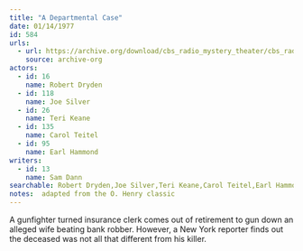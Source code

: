 ```yaml
---
title: "A Departmental Case"
date: 01/14/1977
id: 584
urls: 
  - url: https://archive.org/download/cbs_radio_mystery_theater/cbs_radio_mystery_theater-0551-0600.zip/cbs_radio_mystery_theater-0551-0600%2Fcbsrmt_0584_a_departmental_case.mp3
    source: archive-org
actors:  
  - id: 16
    name: Robert Dryden  
  - id: 118
    name: Joe Silver  
  - id: 26
    name: Teri Keane  
  - id: 135
    name: Carol Teitel  
  - id: 95
    name: Earl Hammond
writers:  
  - id: 13
    name: Sam Dann
searchable: Robert Dryden,Joe Silver,Teri Keane,Carol Teitel,Earl Hammond Sam Dann
notes:  adapted from the O. Henry classic
---
```

A gunfighter turned insurance clerk comes out of retirement to gun down an alleged wife beating bank robber. However, a New York reporter finds out the deceased was not all that different from his killer.